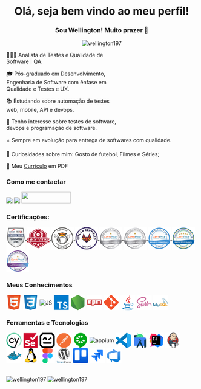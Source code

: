 <h1 align="center">Olá, seja bem vindo ao meu perfil!</h1>
<h3 align="center">Sou Wellington! Muito prazer 👋</h3>

<p align="center"> <img src="https://komarev.com/ghpvc/?username=wellington197&label=Profile%20views&color=0e75b6&style=flat" alt="wellington197" /></p>
<img align="right" alt="GIF" src="https://github.com/abhisheknaiidu/abhisheknaiidu/raw/master/code.gif?raw=true" width="200" height="200" style="border-radius: 50%;">
<p align="left">


👨🏽‍💻 Analista de Testes e Qualidade de Software | QA.

🎓 Pós-graduado em Desenvolvimento, Engenharia de Software com ênfase em Qualidade e Testes e UX.

📚 Estudando sobre automação de testes web, mobile, API e devops.

💬 Tenho interesse sobre testes de software, devops e programação de software.

⭐ Sempre em evolução para entrega de softwares com qualidade.

🤔 Curiosidades sobre mim: Gosto de futebol, Filmes e Séries;

📝 Meu [Currículo](https://1drv.ms/b/c/fe3e36a60bb1ae46/EQNreFH_xBRFjMFJZ9Od5hgBASQC3XS8JFG0iXJ9gAu59A?e=TJFGDe) em PDF
 

<h3 align="left">Como me contactar</h3>
<p align="left">
<a href="https://www.linkedin.com/in/franciscowellingtoncosta/" target="_blank"><img src="https://img.shields.io/badge/-LinkedIn-%230077B5?style=for-the-badge&logo=linkedin&logoColor=white" target="_blank"></a>  
<a href = "fco.learning@gmail.com"><img src="https://img.shields.io/badge/Gmail-D14836?style=for-the-badge&logo=gmail&logoColor=white" target="_blank"></a>
<a href = "https://medium.com/@fco.learning"><img height="30" width="130" src="https://miro.medium.com/max/4488/1*Ra88BZ-CSTovFS2ZSURBgg.png" target="_blank"></a>

  <div id="certificacao" align="left" width="100%">
        <h3 align="left">Certificações:</h3>
        <a href="https://bstqb.qa/img/selos/s-ctal-tae.png" target="_blank">
            <img align="center" alt="scrum" height="60" width="50" src="./images/ctfl.png" title="CTFL">
        </a>
        <a href="https://badgr.com/backpack/badges/65e8b3cbd7aee57fed768d04" target="_blank">
            <img align="center" alt="scrum" height="60" width="60" src="./images/ASTFC.png" title="Qualidade de Software">
        </a>
        <a href="https://badgr.com/public/assertions/92sBog67SXS4uFdxzG9TaA" target="_blank">
            <img align="center" alt="postman" height="60" width="60" src="./images/postman.png" title="Postman Certification">
        </a>
        <a href="https://badgr.com/public/assertions/c8qdhqIkRMisFM8GXSq2vw?action=download" target="_blank">
            <img align="center" alt="gitlab" height="60" width="60" src="./images/gitlab.png" title="GitLab Certification">
        </a>
        <a href="" target="_blank">
            <img align="center" alt="devops" height="60" width="60" src="./images/devops.png" title="DevOps Certification">
        </a>
        <a href="https://www.credly.com/badges/bedfd879-e274-4598-952d-ea609515ed0c" target="_blank">
            <img align="center" alt="scrum" height="60" width="60" src="./images/scrum.png" title="Scrum Certification">
        </a>
        <a href="https://www.credly.com/badges/213a6fa0-5a29-4c30-b356-b1a1456f9e36" target="_blank">
            <img align="center" alt="kanban" height="60" width="60" src="./images/kanban.png" title="Kanban Essentials">
        </a>
        <a href="https://www.credly.com/badges/6886ad6e-587c-42c7-b768-4987e79f8315" target="_blank">
            <img align="center" alt="lgpd" height="60" width="60" src="./images/lgpd.png" title="LGPD Certification">
        <a href="https://www.credly.com/badges/d89679fa-d467-4975-bf28-82a4934fa63e" target="_blank">
            <img align="center" alt="remotetowork" height="60" width="60" src="./images/remote.png" title="Remote Work Certification">
        </a>
    </div>
  <div id="aprendizado" align="left" width="100%">
        <h3 align="left">Meus Conhecimentos</h3>
        <img align="center" alt="HTML" height="40" width="40" src="https://raw.githubusercontent.com/devicons/devicon/master/icons/html5/html5-original.svg" title="HTML">
        <img align="center" alt="CSS" height="40" width="40" src="https://raw.githubusercontent.com/devicons/devicon/master/icons/css3/css3-original.svg" title="CSS"> 
        <img align="center" alt="JS" height="40" width="40" src="https://cdn.jsdelivr.net/gh/devicons/devicon/icons/javascript/javascript-original.svg" title="Javascript">
        <img align="center" alt="TS" height="40" width="40" src="https://raw.githubusercontent.com/devicons/devicon/master/icons/typescript/typescript-plain.svg" title="Typescript">
        <img align="center" alt="NODE" height="40" width="40" src="https://raw.githubusercontent.com/devicons/devicon/master/icons/nodejs/nodejs-original.svg" title="NodeJs">
        <img align="center" alt="NPM" height="40" width="40" src="https://raw.githubusercontent.com/devicons/devicon/master/icons/npm/npm-original-wordmark.svg" title="NPM">
        <img align="center" alt="Git" height="40" width="40" src="https://raw.githubusercontent.com/devicons/devicon/master/icons/git/git-original.svg" title="Git">
        <img align="center" alt="Java" height="40" width="40" src="https://raw.githubusercontent.com/devicons/devicon/master/icons/java/java-original.svg" title="Java">
        <img align="center" alt="SASS" height="40" width="40" src="https://raw.githubusercontent.com/devicons/devicon/master/icons/sass/sass-original.svg" title="Sass">
        <img align="center" alt="Mysql" height="40" width="40" src="https://raw.githubusercontent.com/devicons/devicon/master/icons/mysql/mysql-original-wordmark.svg" title="Mysql">
    </div>
    <div id="ferramentas" align="left" width="100%">
        <h3 align="left">Ferramentas e Tecnologias</h3>  
        <img align="center" alt="cypress" height="40" width="40" src="https://raw.githubusercontent.com/devicons/devicon/master/icons/cypressio/cypressio-original.svg" title="Cypress">
        <img align="center" alt="selenium" height="40" width="40" src="https://raw.githubusercontent.com/devicons/devicon/master/icons/selenium/selenium-original.svg" title="Selenium">
        <img align="center" alt="robot Framework" height="40" width="40" src="./images/robot-framework.png">
        <img align="center" alt="Postman" height="40" width="40" src="https://raw.githubusercontent.com/devicons/devicon/master/icons/postman/postman-original.svg">
        <img align="center" alt="cucumber" height="40" width="40" src="https://raw.githubusercontent.com/devicons/devicon/master/icons/cucumber/cucumber-plain.svg">
        <img align="center" alt="appium" height="40" width="40" src="https://w7.pngwing.com/pngs/372/674/png-transparent-appium-test-automation-software-testing-selenium-calabash-purple-violet-text-thumbnail.png">
        <img align="center" alt="vscode" height="40" width="40" src="https://raw.githubusercontent.com/devicons/devicon/master/icons/vscode/vscode-original.svg">
        <img align="center" alt="android" height="40" width="40" src="https://raw.githubusercontent.com/devicons/devicon/master/icons/androidstudio/androidstudio-original.svg">
        <img align="center" alt="intelid" height="40" width="40" src="https://raw.githubusercontent.com/devicons/devicon/master/icons/intellij/intellij-original.svg">
        <img align="center" alt="Jenkins" height="40" width="40" src="https://raw.githubusercontent.com/devicons/devicon/master/icons/jenkins/jenkins-original.svg">
        <img align="center" alt="Docker" height="40" width="40" src="https://raw.githubusercontent.com/devicons/devicon/master/icons/docker/docker-original.svg">
        <img align="center" alt="linux" height="40" width="40" src="https://raw.githubusercontent.com/devicons/devicon/master/icons/linux/linux-original.svg">
        <img align="center" alt="figma" height="40" width="40" src="https://raw.githubusercontent.com/devicons/devicon/master/icons/figma/figma-original.svg">
        <img align="center" alt="wordpress" height="40" width="40" src="https://raw.githubusercontent.com/devicons/devicon/master/icons/wordpress/wordpress-original.svg">
        <img align="center" alt="trello" height="40" width="40" src="https://raw.githubusercontent.com/devicons/devicon/master/icons/trello/trello-original.svg">
        <img align="center" alt="jira" height="40" width="40" src="https://raw.githubusercontent.com/devicons/devicon/master/icons/jira/jira-original.svg">
        <img align="center" alt="Azure Devops" height="40" width="40" src="https://raw.githubusercontent.com/devicons/devicon/master/icons/azuredevops/azuredevops-original.svg">
    </div>

<br>
<br>

<div align="left" width="100%">
  <!--<img width="70%" src="https://streak-stats.demolab.com/?user=wellington197&theme=chartreuse-dark&hide_border=true" alt="wellington197" /><br>-->
  <img width="53%" padding="0" src="https://github-readme-stats-git-masterrstaa-rickstaa.vercel.app/api?username=wellington197&show_icons=true&locale=en&theme=chartreuse-dark&hide_border=true" alt="wellington197" />
  <img width="40%"  src="https://github-readme-stats-git-masterrstaa-rickstaa.vercel.app/api/top-langs?username=wellington197&show_icons=true&locale=en&layout=compact&theme=chartreuse-dark&hide_border=true" alt="wellington197" />  
  
</div>


